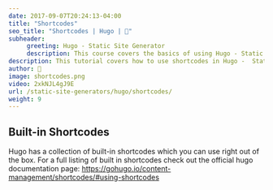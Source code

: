 ```yaml
---
date: 2017-09-07T20:24:13-04:00
title: "Shortcodes"
seo_title: "Shortcodes | Hugo | 🦒"
subheader:
     greeting: Hugo - Static Site Generator
     description: This course covers the basics of using Hugo - Static Site Generator. Work your way through the articles and we'll teach you everything you need to know to create a professional and scalable website or blog!
description: This tutorial covers how to use shortcodes in Hugo -  Static Site Generator.
author: 🦒
image: shortcodes.png
video: 2xkNJL4gJ9E
url: /static-site-generators/hugo/shortcodes/
weight: 9
---
```


## Built-in Shortcodes
Hugo has a collection of built-in shortcodes which you can use right out of the box. For a full listing of built in shortcodes check out the official hugo documentation page: https://gohugo.io/content-management/shortcodes/#using-shortcodes
